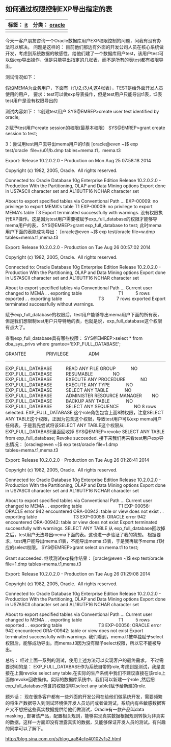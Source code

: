 ## 如何通过权限控制EXP导出指定的表

 

| 标签： [it](http://search.sina.com.cn/?c=blog&q=it&by=tag) | 分类： [oracle](http://blog.sina.com.cn/s/articlelist_2860830692_2_1.html) |
| ---------------------------------------------------------- | ------------------------------------------------------------ |
|                                                            |                                                              |

今天一客户朋友咨询一个Oracle数据库用户EXP权限控制的问题，问我有没有办法可以解决。
问题是这样的： 目前他们那边有外面的开发公司人员在核心系统做开发，考虑到系统数据的敏感性，给他们建了一个数据库用户test，该用户test可以做exp导出操作，但是只能导出指定的几张表，而不是所有的表test都有权限导出。

测试情况如下：

假设MEMA为业务用户，下面有（t1,t2,t3,t4,这4张表），TEST是给外面开发人员使用的用户，
要求：test可以做exp导表操作，但是test用户只能导出t1表，t3表test用户是没有权限导出的

测试内容如下：
1:创建test用户
SYS@EMREP>create user test identified by oracle;

2:赋予test用户create session的权限(最基本权限）
SYS@EMREP>grant create session to test;

3：尝试用test用户去导出mema用户的t1表
[oracle@even ~]$ exp test/oracle  file=/u01/b.dmp tables=mema.t1，mema.t3

Export: Release 10.2.0.2.0 - Production on Mon Aug 25 07:58:18 2014

Copyright (c) 1982, 2005, Oracle.  All rights reserved.


Connected to: Oracle Database 10g Enterprise Edition Release 10.2.0.2.0 - Production
With the Partitioning, OLAP and Data Mining options
Export done in US7ASCII character set and AL16UTF16 NCHAR character set

About to export specified tables via Conventional Path ...
EXP-00009: no privilege to export MEMA's table T1
EXP-00009: no privilege to export MEMA's table T3
Export terminated successfully with warnings.
没有权限执行EXP操作。这是因为test用户需要被赋予exp_full_database的权限才能够导mema用户的表，
SYS@EMREP>grant exp_full_database to test;
此时mema用户下面的表能成功导出：
[oracle@even ~]$ exp test/oracle file=w.dmp tables=mema.t1,mema.t3

Export: Release 10.2.0.2.0 - Production on Tue Aug 26 00:57:02 2014

Copyright (c) 1982, 2005, Oracle.  All rights reserved.


Connected to: Oracle Database 10g Enterprise Edition Release 10.2.0.2.0 - Production
With the Partitioning, OLAP and Data Mining options
Export done in US7ASCII character set and AL16UTF16 NCHAR character set

About to export specified tables via Conventional Path ...
Current user changed to MEMA
. . exporting table                             T1          5 rows exported
. . exporting table                             T3          7 rows exported
Export terminated successfully without warnings.

赋予exp_full_database的权限后，test用户能够导出mema用户下面的所有表，但是我们想限制test用户只导特地的表，也就是说，exp_full_database这个权限有点大了。

查看exp_full_database具有哪些权限：
SYS@EMREP>select * from dba_sys_privs where grantee='EXP_FULL_DATABASE';

GRANTEE                PRIVILEGE                ADM
------------------------------ ---------------------------------------- ---
EXP_FULL_DATABASE           READ ANY FILE GROUP            NO
EXP_FULL_DATABASE           RESUMABLE                NO
EXP_FULL_DATABASE           EXECUTE ANY PROCEDURE            NO
EXP_FULL_DATABASE           EXECUTE ANY TYPE             NO
EXP_FULL_DATABASE           SELECT ANY TABLE             NO
EXP_FULL_DATABASE           ADMINISTER RESOURCE MANAGER        NO
EXP_FULL_DATABASE           BACKUP ANY TABLE             NO
EXP_FULL_DATABASE           SELECT ANY SEQUENCE            NO
8 rows selected.
EXP_FULL_DATABASE 这个role角色包含上面8种权限，注意SELECT ANY TABLE这个权限，正因为包含这个权限，导致test用户可以exp mema用户任何表。于是我先尝试将该SELECT ANY TABLE这个权限从EXP_FULL_DATABASE里面回收掉
SYS@EMREP>revoke SELECT ANY TABLE from exp_full_database;
Revoke succeeded.
接下来我们再来看test用户exp导出情况：
[oracle@even ~]$ exp test/oracle file=1.dmp tables=mema.t1,mema.t3

Export: Release 10.2.0.2.0 - Production on Tue Aug 26 01:28:41 2014

Copyright (c) 1982, 2005, Oracle.  All rights reserved.


Connected to: Oracle Database 10g Enterprise Edition Release 10.2.0.2.0 - Production
With the Partitioning, OLAP and Data Mining options
Export done in US7ASCII character set and AL16UTF16 NCHAR character set

About to export specified tables via Conventional Path ...
Current user changed to MEMA
. . exporting table                             T1
EXP-00056: ORACLE error 942 encountered
ORA-00942: table or view does not exist
. . exporting table                             T3
EXP-00056: ORACLE error 942 encountered
ORA-00942: table or view does not exist
Export terminated successfully with warnings.
SELECT ANY TABLE 从 exp_full_database回收掉之后，test用户无法导出mema下面的表。这也进一步验证了我的猜想。
根据要求，test用户能导出mema.t1表，不能导出mema.t3表，于是我再赋予mema.t1对应的select权限。
SYS@EMREP>grant select on mema.t1 to test;

Grant succeeded.
继续测试exp操作结果：
[oracle@even ~]$ exp test/oracle file=1.dmp tables=mema.t1,mema.t3

Export: Release 10.2.0.2.0 - Production on Tue Aug 26 01:29:08 2014

Copyright (c) 1982, 2005, Oracle.  All rights reserved.


Connected to: Oracle Database 10g Enterprise Edition Release 10.2.0.2.0 - Production
With the Partitioning, OLAP and Data Mining options
Export done in US7ASCII character set and AL16UTF16 NCHAR character set

About to export specified tables via Conventional Path ...
Current user changed to MEMA
. . exporting table                             T1          5 rows exported
. . exporting table                             T3
EXP-00056: ORACLE error 942 encountered
ORA-00942: table or view does not exist
Export terminated successfully with warnings.
我们看到，mema.t1被单独赋予select权限后，能够成功导出。而mema.t3因为没有赋予select权限，所以它不能被导出。


总结： 经过上面一系列的测试，使用上述方法可以实现客户的最终需求。
不过需要说明的是： EXP_FULL_DATABASE作为系统自带的role,考虑到是测试，我是直接在上面revoke select any table,在实际的生产系统中我们不建议直接在该role上面做revoke回收操作。实际的数据库系统中，我们可以新建一个role ,然后把exp_full_database包含的权限(排除select any table)赋予给新建的role.

题外话： 现在很多客户都有一些外面的开发公司在给他们做系统开发，需要频繁的将生产数据导入到测试环境供开发人员访问或者做测试，系统内有些敏感数据客户又不想把这些真实数据提供给他们做测试，Oracle有一款产品叫data masking , 部署该产品，配置相关规则，能够实现真实数据根据规则转换为非真实的数据，这样一方面即没有泄露真实的数据，又能够保证开发人员的测试。有兴趣的同学可以了解下。

<http://blog.sina.com.cn/s/blog_aa84cfe40102v1s2.html>